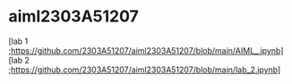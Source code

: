 # aiml2303A51207
[lab 1 ;https://github.com/2303A51207/aiml2303A51207/blob/main/AIML_.ipynb]
[lab 2 ;https://github.com/2303A51207/aiml2303A51207/blob/main/lab_2.ipynb]

